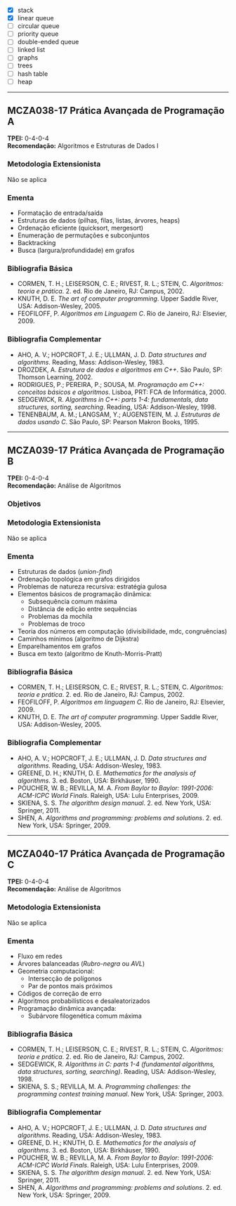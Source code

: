 - [x] stack
- [x] linear queue
- [ ] circular queue
- [ ] priority queue
- [ ] double-ended queue
- [ ] linked list
- [ ] graphs
- [ ] trees
- [ ] hash table
- [ ] heap

---

## MCZA038-17 Prática Avançada de Programação A  

**TPEI:** 0-4-0-4  
**Recomendação:** Algoritmos e Estruturas de Dados I  


### Metodologia Extensionista  
Não se aplica  

### Ementa  
- Formatação de entrada/saída  
- Estruturas de dados (pilhas, filas, listas, árvores, heaps)  
- Ordenação eficiente (quicksort, mergesort)  
- Enumeração de permutações e subconjuntos  
- Backtracking  
- Busca (largura/profundidade) em grafos  

### Bibliografia Básica  
- CORMEN, T. H.; LEISERSON, C. E.; RIVEST, R. L.; STEIN, C. *Algoritmos: teoria e prática*. 2. ed. Rio de Janeiro, RJ: Campus, 2002.  
- KNUTH, D. E. *The art of computer programming*. Upper Saddle River, USA: Addison-Wesley, 2005.  
- FEOFILOFF, P. *Algoritmos em Linguagem C*. Rio de Janeiro, RJ: Elsevier, 2009.  

### Bibliografia Complementar  
- AHO, A. V.; HOPCROFT, J. E.; ULLMAN, J. D. *Data structures and algorithms*. Reading, Mass: Addison-Wesley, 1983.  
- DROZDEK, A. *Estrutura de dados e algoritmos em C++*. São Paulo, SP: Thomson Learning, 2002.  
- RODRIGUES, P.; PEREIRA, P.; SOUSA, M. *Programação em C++: conceitos básicos e algoritmos*. Lisboa, PRT: FCA de Informática, 2000.  
- SEDGEWICK, R. *Algorithms in C++: parts 1-4: fundamentals, data structures, sorting, searching*. Reading, USA: Addison-Wesley, 1998.  
- TENENBAUM, A. M.; LANGSAM, Y.; AUGENSTEIN, M. J. *Estruturas de dados usando C*. São Paulo, SP: Pearson Makron Books, 1995.  

---

## MCZA039-17 Prática Avançada de Programação B  

**TPEI:** 0-4-0-4  
**Recomendação:** Análise de Algoritmos  

### Objetivos  

### Metodologia Extensionista  
Não se aplica  

### Ementa  
- Estruturas de dados (*union-find*)  
- Ordenação topológica em grafos dirigidos  
- Problemas de natureza recursiva: estratégia gulosa  
- Elementos básicos de programação dinâmica:  
  - Subsequência comum máxima  
  - Distância de edição entre sequências  
  - Problemas da mochila  
  - Problemas de troco  
- Teoria dos números em computação (divisibilidade, mdc, congruências)  
- Caminhos mínimos (algoritmo de Dijkstra)  
- Emparelhamentos em grafos  
- Busca em texto (algoritmo de Knuth-Morris-Pratt)  

### Bibliografia Básica  
- CORMEN, T. H.; LEISERSON, C. E.; RIVEST, R. L.; STEIN, C. *Algoritmos: teoria e prática*. 2. ed. Rio de Janeiro, RJ: Campus, 2002.  
- FEOFILOFF, P. *Algoritmos em linguagem C*. Rio de Janeiro, RJ: Elsevier, 2009.  
- KNUTH, D. E. *The art of computer programming*. Upper Saddle River, USA: Addison-Wesley, 2005.  

### Bibliografia Complementar  
- AHO, A. V.; HOPCROFT, J. E.; ULLMAN, J. D. *Data structures and algorithms*. Reading, USA: Addison-Wesley, 1983.  
- GREENE, D. H.; KNUTH, D. E. *Mathematics for the analysis of algorithms*. 3. ed. Boston, USA: Birkhäuser, 1990.  
- POUCHER, W. B.; REVILLA, M. A. *From Baylor to Baylor: 1991-2006: ACM-ICPC World Finals*. Raleigh, USA: Lulu Enterprises, 2009.  
- SKIENA, S. S. *The algorithm design manual*. 2. ed. New York, USA: Springer, 2011.  
- SHEN, A. *Algorithms and programming: problems and solutions*. 2. ed. New York, USA: Springer, 2009.  

---

## MCZA040-17 Prática Avançada de Programação C  

**TPEI:** 0-4-0-4  
**Recomendação:** Análise de Algoritmos

### Metodologia Extensionista  
Não se aplica  

### Ementa  
- Fluxo em redes  
- Árvores balanceadas (*Rubro-negra* ou *AVL*)  
- Geometria computacional:  
  - Intersecção de polígonos  
  - Par de pontos mais próximos  
- Códigos de correção de erro  
- Algoritmos probabilísticos e desaleatorizados  
- Programação dinâmica avançada:  
  - Subárvore filogenética comum máxima  

### Bibliografia Básica  
- CORMEN, T. H.; LEISERSON, C. E.; RIVEST, R. L.; STEIN, C. *Algoritmos: teoria e prática*. 2. ed. Rio de Janeiro, RJ: Campus, 2002.  
- SEDGEWICK, R. *Algorithms in C: parts 1-4 (fundamental algorithms, data structures, sorting, searching)*. Reading, USA: Addison-Wesley, 1998.  
- SKIENA, S. S.; REVILLA, M. A. *Programming challenges: the programming contest training manual*. New York, USA: Springer, 2003.  

### Bibliografia Complementar  
- AHO, A. V.; HOPCROFT, J. E.; ULLMAN, J. D. *Data structures and algorithms*. Reading, USA: Addison-Wesley, 1983.  
- GREENE, D. H.; KNUTH, D. E. *Mathematics for the analysis of algorithms*. 3. ed. Boston, USA: Birkhäuser, 1990.  
- POUCHER, W. B.; REVILLA, M. A. *From Baylor to Baylor: 1991-2006: ACM-ICPC World Finals*. Raleigh, USA: Lulu Enterprises, 2009.  
- SKIENA, S. S. *The algorithm design manual*. 2. ed. New York, USA: Springer, 2011.  
- SHEN, A. *Algorithms and programming: problems and solutions*. 2. ed. New York, USA: Springer, 2009.  
